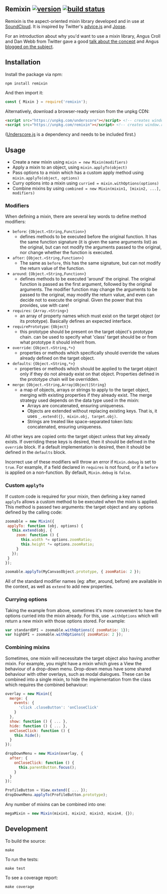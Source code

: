 ## Remixin [![version][npm badge]][npm] [![build status][travis badge]][travis]

Remixin is the aspect-oriented mixin library developed and in use at [SoundCloud][soundcloud]. It is inspired by Twitter's [advice.js][advice] and [Joose][joose].

For an introduction about why you'd want to use a mixin library, Angus Croll and Dan Webb from Twitter gave a good [talk about the concept][slides] and Angus [blogged on the subject][blog].

## Installation

Install the package via npm:

```shell
npm install remixin
```

And then import it:

```js
const { Mixin } = require('remixin');
```

Alternatively, download a browser-ready version from the unpkg CDN:

```html
<script src="https://unpkg.com/underscore"></script> <!-- creates window._ -->
<script src="https://unpkg.com/remixin"></script> <!-- creates window.remixin -->
```

([Underscore.js][underscore] is a dependency and needs to be included first.)

## Usage

- Create a new mixin using `mixin = new Mixin(modifiers)`
- Apply a mixin to an object, using `mixin.applyTo(object)`
- Pass options to a mixin which has a custom apply method using `mixin.applyTo(object, options)`
- Curry options into a mixin using `curried = mixin.withOptions(options)`
- Combine mixins by using `combined = new Mixin(mixin1, [mixin2, ...], modifiers)`

### Modifiers

When defining a mixin, there are several key words to define method modifiers:

- `before`: `{Object.<String,Function>}`
  - defines methods to be executed before the original function. It has the same function signature (it is given the
    same arguments list) as the original, but can not modify the arguments passed to the original, nor change whether
    the function is executed.
- `after`: `{Object.<String,Function>}`
  - The same as `before`, this has the same signature, but can not modify the return value of the function.
- `around`: `{Object.<String,Function>}`
  - defines methods to be executed 'around' the original. The original function is passed as the first argument,
    followed by the original arguments. The modifier function may change the arguments to be passed to the original,
    may modify the return value, and even can decide not to execute the original. Given the power that this provides,
    use with care!
- `requires`: `{Array.<String>}`
  - an array of property names which must exist on the target object (or its prototype). Basically defines an expected
    interface.
- `requirePrototype`: `{Object}`
  - this prototype should be present on the target object's prototype chain. can be used to specify what 'class'
    target should be or from what prototype it should inherit from.
- `override`: `{Object.<String,*>}`
  - properties or methods which specifically should override the values already defined on the target object.
- `defaults`: `{Object.<String,*>}`
  - properties or methods which should be applied to the target object only if they do not already exist on that
    object. Properties defined in the prototype chain will be overridden.
- `merge`: `{Object.<String,Array|Object|String}`
  - a map of objects, arrays or strings to apply to the target object, merging with existing properties if they already
    exist. The merge strategy used depends on the data type used in the mixin:
    - Arrays are concatenated, ensuring uniqueness.
    - Objects are extended without replacing existing keys. That is, it uses `_.extend({}, mixin.obj, target.obj)`.
    - Strings are treated like space-separated token lists: concatenated, ensuring uniqueness.

All other keys are copied onto the target object unless that key already exists. If overriding these keys is desired,
then it should be defined in the `override` block. If a default implementation is desired, then it should be defined in
the `defaults` block.

Incorrect use of these modifiers will throw an error if `Mixin.debug` is set to `true`. For example, if a field declared in `requires` is not found, or if a `before` is applied on a non-function. By default, `Mixin.debug` is `false`.

### Custom `applyTo`

If custom code is required for your mixin, then defining a key named `applyTo` allows a custom method to be executed
when the mixin is applied. This method is passed two arguments: the target object and any options defined by the
calling code:

```js
zoomable = new Mixin({
 applyTo: function (obj, options) {
   this.extend(obj, {
     zoom: function () {
       this.width *= options.zoomRatio;
       this.height *= options.zoomRatio;
     }
   });
 }
});

zoomable.applyTo(MyCanvasObject.prototype, { zoomRatio: 2 });
```

All of the standard modifier names (eg: after, around, before) are available in the context, as well as `extend` to add
new properties.

### Currying options

Taking the example from above, sometimes it's more convenient to have the options curried into the mixin already. For
this, use `.withOptions` which will return a new mixin with those options stored. For example:

```js
var standardDPI = zoomable.withOptions({ zoomRatio: 1});
var highDPI = zoomable.withOptions({ zoomRatio: 2 });
```

### Combining mixins

Sometimes, one mixin will necessitate the target object also having another mixin. For example, you might have a mixin
which gives a View the behaviour of a drop-down menu. Drop-down menus have some shared behaviour with other overlays,
such as modal dialogues. These can be combined into a single mixin, to hide the implementation from the class which
requires the combined behaviour:

```js
overlay = new Mixin({
  merge: {
    events: {
      'click .closeButton': 'onCloseClick'
    }
  },
  show: function () { ... },
  hide: function () { ... },
  onCloseClick: function () {
    this.hide();
  }
});

dropDownMenu = new Mixin(overlay, {
  after: {
    onCloseClick: function () {
      this.parentButton.focus();
    }
  }
});

ProfileButton = View.extend({ ... });
dropDownMenu.applyTo(ProfileButton.prototype);
```

Any number of mixins can be combined into one:

```js
megaMixin = new Mixin(mixin1, mixin2, mixin3, mixin4, {});
```

## Development

To build the source:

```shell
make
```

To run the tests:

```shell
make test
```

To see a coverage report:

```shell
make coverage
```

[npm]: https://www.npmjs.org/package/remixin
[npm badge]: https://img.shields.io/npm/v/remixin.svg
[travis]: https://travis-ci.org/soundcloud/remixin
[travis badge]: https://img.shields.io/travis/soundcloud/remixin.svg
[advice]: https://github.com/flightjs/flight/blob/master/lib/advice.js
[blog]: https://javascriptweblog.wordpress.com/2011/05/31/a-fresh-look-at-javascript-mixins/
[joose]: http://joose.it/
[slides]: https://speakerdeck.com/anguscroll/how-we-learned-to-stop-worrying-and-love-javascript
[soundcloud]: https://soundcloud.com
[underscore]: https://underscorejs.org
